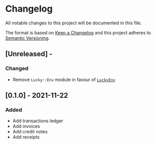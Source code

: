 # Changelog

All notable changes to this project will be documented in this file.

The format is based on [Keep a Changelog](http://keepachangelog.com/en/1.0.0/)
and this project adheres to [Semantic Versioning](http://semver.org/spec/v2.0.0.html).

## [Unreleased] - 

### Changed
- Remove `Lucky::Env` module in favour of [`LuckyEnv`](https://github.com/luckyframework/lucky_env)

## [0.1.0] - 2021-11-22

### Added
- Add transactions ledger
- Add invoices
- Add credit notes
- Add receipts
